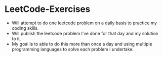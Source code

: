 # LeetCode-Exercises

 - Will attempt to do one leetcode problem on a daily basis to practice my
   coding skills.
 - Will publish the leetcode problem I've done for that day and my
   solution to it.
 - My goal is to able to do this more than once a day and using multiple
   programming languages to solve each problem I undertake.
